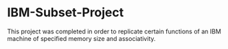 # IBM-Subset-Project
This project was completed in order to replicate certain functions of an IBM machine of specified memory size and associativity. 
